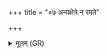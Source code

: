 +++
title = "०७ अन्यक्षेत्रे न रमते"

+++
<details><summary>मूलम् (GR)</summary>

अन्यक्षेत्रे न रमते  
सहस्राक्षो ऽमर्त्यः ।  
अभूद् उ प्रार्थस् तक्मा  
स उ नो मृडयिष्यति ॥
</details>